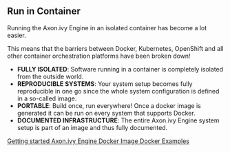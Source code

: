 ## Run in Container

Running the Axon.ivy Engine in an isolated container has become a lot easier.

This means that the barriers between Docker, Kubernetes, OpenShift and all other container orchestration platforms have been broken down!

 * __FULLY ISOLATED__: Software running in a container is completely isolated from the outside world.
 * __REPRODUCIBLE SYSTEMS__: Your system setup becomes fully reproducible in one go since the whole system configuration is defined in a so-called image.
 * __PORTABLE__: Build once, run everywhere! Once a docker image is generated it can be run on every system that supports Docker.
 * __DOCUMENTED INFRASTRUCTURE__: The entire Axon.ivy Engine system setup is part of an image and thus fully documented.

<div class="short-links">
	<a href="${docBaseUrl}/engine-guide/getting-started/docker.html" target="_blank">
	  <i class="fas fa-book"></i> Getting started
	</a>
	<a href="https://hub.docker.com/r/axonivy/axonivy-engine/" target="_blank">
	  <i class="fab fa-docker"></i> Axon.ivy Engine Docker Image
	</a>
	<a href="https://github.com/ivy-samples/docker-samples" target="_blank">
	  <i class="fas fa-flask"></i> Docker Examples
	</a>
</div>
